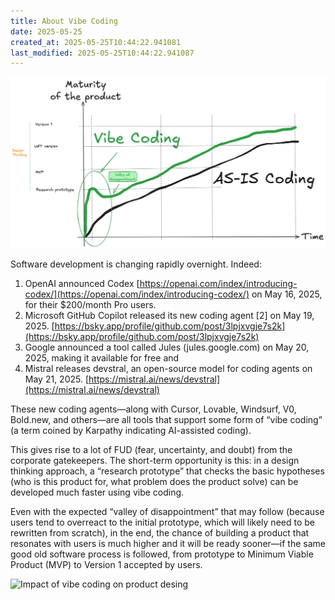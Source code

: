 ```yaml
---
title: About Vibe Coding
date: 2025-05-25
created_at: 2025-05-25T10:44:22.941081
last_modified: 2025-05-25T10:44:22.941087
---
```



![Impact of vibe coding on product desing](vibe_coding.png)

Software development is changing rapidly overnight. Indeed:

1. OpenAI announced Codex [https://openai.com/index/introducing-codex/](https://openai.com/index/introducing-codex/) on May 16, 2025, for their $200/month Pro users.
2. Microsoft GitHub Copilot released its new coding agent [2] on May 19, 2025. [https://bsky.app/profile/github.com/post/3lpjxvgje7s2k](https://bsky.app/profile/github.com/post/3lpjxvgje7s2k)
3. Google announced a tool called Jules (jules.google.com) on May 20, 2025, making it available for free and
4. Mistral releases devstral, an open-source model for coding agents on May 21, 2025. [https://mistral.ai/news/devstral](https://mistral.ai/news/devstral)

These new coding agents—along with Cursor, Lovable, Windsurf, V0, Bold.new, and others—are all tools that support some form of “vibe coding” (a term coined by Karpathy indicating AI-assisted coding).

This gives rise to a lot of FUD (fear, uncertainty, and doubt) from the corporate gatekeepers. The short-term opportunity is this: in a design thinking approach, a “research prototype” that checks the basic hypotheses (who is this product for, what problem does the product solve) can be developed much faster using vibe coding.

Even with the expected “valley of disappointment” that may follow (because users tend to overreact to the initial prototype, which will likely need to be rewritten from scratch), in the end, the chance of building a product that resonates with users is much higher and it will be ready sooner—if the same good old software process is followed, from prototype to Minimum Viable Product (MVP) to Version 1 accepted by users.

![Impact of vibe coding on product desing](https://cast42.github.io/blog/assets/vibe_coding.png)

<!-- more -->